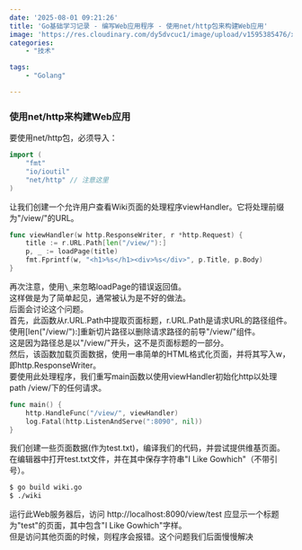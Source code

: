 ```yaml
---
date: '2025-08-01 09:21:26'
title: 'Go基础学习记录 - 编写Web应用程序 - 使用net/http包来构建Web应用'
image: 'https://res.cloudinary.com/dy5dvcuc1/image/upload/v1595385476/xiaorongmao/golang.jpg'
categories:
    - "技术"

tags:
    - "Golang"

---
```


### **使用net/http来构建Web应用**

要使用net/http包，必须导入：

```go
import (
    "fmt"
    "io/ioutil"
    "net/http" // 注意这里
)
```

让我们创建一个允许用户查看Wiki页面的处理程序viewHandler。它将处理前缀为"/view/"的URL。

```go
func viewHandler(w http.ResponseWriter, r *http.Request) {
    title := r.URL.Path[len("/view/"):]
    p, _ := loadPage(title)
    fmt.Fprintf(w, "<h1>%s</h1><div>%s</div>", p.Title, p.Body)
}
```

再次注意，使用`\_`来忽略loadPage的错误返回值。  
这样做是为了简单起见，通常被认为是不好的做法。  
后面会讨论这个问题。  
首先，此函数从r.URL.Path中提取页面标题，r.URL.Path是请求URL的路径组件。  
使用[len("/view/"):]重新切片路径以删除请求路径的前导"/view/"组件。  
这是因为路径总是以"/view/"开头，这不是页面标题的一部分。  
然后，该函数加载页面数据，使用一串简单的HTML格式化页面，并将其写入w，即http.ResponseWriter。  
要使用此处理程序，我们重写main函数以使用viewHandler初始化http以处理path /view/下的任何请求。

```go
func main() {
    http.HandleFunc("/view/", viewHandler)
    log.Fatal(http.ListenAndServe(":8090", nil))
}
```

我们创建一些页面数据(作为test.txt)，编译我们的代码，并尝试提供维基页面。  
在编辑器中打开test.txt文件，并在其中保存字符串"I Like Gowhich"（不带引号）。

```bash
$ go build wiki.go
$ ./wiki
```

运行此Web服务器后，访问 http://localhost:8090/view/test 应显示一个标题为"test"的页面，其中包含"I Like Gowhich"字样。  
但是访问其他页面的时候，则程序会报错。这个问题我们后面慢慢解决

